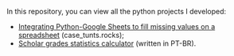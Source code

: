In this repository, you can view all the python projects I developed:

- <a href="https://github.com/BrunoGallani/case_tunts.rocks">Integrating Python-Google Sheets to fill missing values on a spreadsheet</a> (case_tunts.rocks);
- <a href = "./calculadora_estatistica_notas_escolares.py">Scholar grades statistics calculator</a> (written in PT-BR).
